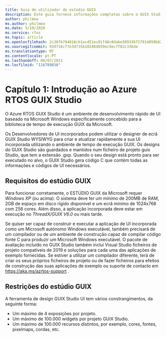 ```yaml
---
title: Guia de utilizador do estúdio GUIX
description: Este guia fornece informações completas sobre o GUIX Studio, o ambiente de desenvolvimento rápido de UI baseado em Windows da Microsoft especificamente concebido para a biblioteca de tempo de execução GUIX da Microsoft.
author: philmea
ms.author: philmea
ms.date: 5/19/2020
ms.service: rtos
ms.topic: article
ms.openlocfilehash: 2c36fb794816cb1acd51ec81f48c0dabe509336f27914050b6206f19bf8ceeff
ms.sourcegitcommit: 93d716cf7e3d735b18246d659ec9ec7f82c336de
ms.translationtype: MT
ms.contentlocale: pt-PT
ms.lasthandoff: 08/07/2021
ms.locfileid: "116789838"
---
```

# <a name="chapter-1-introduction-to-azure-rtos-guix-studio"></a>Capítulo 1: Introdução ao Azure RTOS GUIX Studio

O Azure RTOS GUIX Studio é um ambiente de desenvolvimento rápido de UI baseado na Microsoft Windows especificamente concebido para a biblioteca de tempo de execução GUIX da Microsoft.

Os Desenvolvedores de UI incorporados podem utilizar o designer de ecrã GUIX Studio WYSIWYG para criar e atualizar rapidamente a sua UI incorporada utilizando o ambiente de tempo de execução GUIX. Os designs do GUIX Studio são guardados e mantidos num ficheiro de projeto guix Studio, que tem a extensão .gxp. Quando o seu design está pronto para ser executado no alvo, o GUIX Studio gera código C que contém todas as informações e códigos de UI necessários.

## <a name="guix-studio-requirements"></a>Requisitos do estúdio GUIX

Para funcionar corretamente, o ESTÚDIO GUIX da Microsoft requer *Windows XP* (ou acima). O sistema deve ter um mínimo de 200MB de RAM, 2GB de espaço em disco rígido disponível e um ecrã mínimo de 1024x768 com 256 cores. Além disso, a aplicação incorporada deve estar em execução no *ThreadX/GUIX V6.0* ou mais tarde.

Se quiser ser capaz de construir e executar a aplicação de UI incorporada como um Microsoft autónomo Windows executável, também precisará de um compilador ou de um ambiente de construção capaz de compilar código fonte C para produzir um Microsoft Windows executável. O pacote de avaliação incluído no GUIX Studio também inclui Visual Studio ficheiros de projeto compatíveis de 2019 e soluções para cada uma das aplicações de exemplo fornecidas. Se estiver a utilizar um compilador diferente, terá de criar os seus próprios ficheiros de projeto ou de fazer ficheiros para efeitos de construção das suas aplicações de exemplo ou suporte de contacto em https://aka.ms/azrtos-support .

## <a name="guix-studio-constraints"></a>Restrições do estúdio GUIX

A ferramenta de design GUIX Studio UI tem vários constrangimentos, da seguinte forma:

- Um máximo de 4 exposições por projeto.
- Um máximo de 100.000 widgets por projeto GUIX Studio.
- Um máximo de 100.000 recursos distintos, por exemplo, cores, fontes, pixelmaps, cordas, etc.